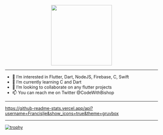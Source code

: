<div id="header" align="center">
  <img src="https://media.giphy.com/media/RbDKaczqWovIugyJmW/giphy.gif" width="200"/>
</div>


--------------------------------------------------------------------
- 👀 I’m interested in Flutter, Dart, NodeJS, Firebase, C, Swift
- 🌱 I’m currently learning C and Dart
- 💞️ I’m looking to collaborate on any flutter projects
- 📫 You can reach me on Twitter @CodeWithBishop

<!---
FrancisIje/FrancisIje is a ✨ special ✨ repository because its `README.md` (this file) appears on your GitHub profile.
You can click the Preview link to take a look at your changes.
--->

--------------------------------------------------------------------

https://github-readme-stats.vercel.app/api?username=FrancisIje&show_icons=true&theme=gruvbox

--------------------------------------------------------------------


[![trophy](https://github-profile-trophy.vercel.app/?username=FrancisIje)](https://github.com/ryo-ma/github-profile-trophy)

